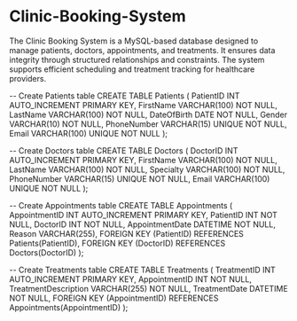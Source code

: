 # Clinic-Booking-System
The Clinic Booking System is a MySQL-based database designed to manage patients, doctors, appointments, and treatments. It ensures data integrity through structured relationships and constraints. The system supports efficient scheduling and treatment tracking for healthcare providers.



-- Create Patients table
CREATE TABLE Patients (
    PatientID INT AUTO_INCREMENT PRIMARY KEY,
    FirstName VARCHAR(100) NOT NULL,
    LastName VARCHAR(100) NOT NULL,
    DateOfBirth DATE NOT NULL,
    Gender VARCHAR(10) NOT NULL,
    PhoneNumber VARCHAR(15) UNIQUE NOT NULL,
    Email VARCHAR(100) UNIQUE NOT NULL
);

-- Create Doctors table
CREATE TABLE Doctors (
    DoctorID INT AUTO_INCREMENT PRIMARY KEY,
    FirstName VARCHAR(100) NOT NULL,
    LastName VARCHAR(100) NOT NULL,
    Specialty VARCHAR(100) NOT NULL,
    PhoneNumber VARCHAR(15) UNIQUE NOT NULL,
    Email VARCHAR(100) UNIQUE NOT NULL
);

-- Create Appointments table
CREATE TABLE Appointments (
    AppointmentID INT AUTO_INCREMENT PRIMARY KEY,
    PatientID INT NOT NULL,
    DoctorID INT NOT NULL,
    AppointmentDate DATETIME NOT NULL,
    Reason VARCHAR(255),
    FOREIGN KEY (PatientID) REFERENCES Patients(PatientID),
    FOREIGN KEY (DoctorID) REFERENCES Doctors(DoctorID)
);

-- Create Treatments table
CREATE TABLE Treatments (
    TreatmentID INT AUTO_INCREMENT PRIMARY KEY,
    AppointmentID INT NOT NULL,
    TreatmentDescription VARCHAR(255) NOT NULL,
    TreatmentDate DATETIME NOT NULL,
    FOREIGN KEY (AppointmentID) REFERENCES Appointments(AppointmentID)
);
